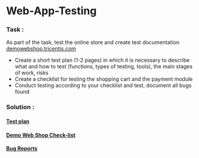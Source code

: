 # Web-App-Testing
### Task :
As part of the task, test the online store and create test documentation [demowebshop.tricentis.com](http://demowebshop.tricentis.com/)
- Create a short test plan (1-2 pages) in which it is necessary to describe what and how to test (functions, types of testing, tools), the main stages of work, risks
- Create a checklist for testing the shopping cart and the payment module
- Conduct testing according to your checklist and test, document all bugs found

### Solution :
#### [Test plan ](https://docs.google.com/document/d/1zzxrxHCPxgUAJnaXOS-beYnR0JTk-a98DbbodojjI-A/edit?usp=sharing)
#### [Demo Web Shop Check-list](https://docs.google.com/spreadsheets/d/17iHls-Mq9jgWP2jlJoh0ldBAJ64ENbmW8JIKd2KcPL4/edit?usp=sharing)
#### [Bug Reports](Bug_Reports.csv)
